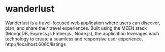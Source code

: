 # wanderlust
Wanderlust is a travel-focused web application where users can discover, plan, and share their travel experiences. Built  using the MEEN stack (MongoDB, Express.js,Ember.js , Node.js), the application leverages each technology to create a  seamless and responsive user experience.
http://localhost:6060/listings
